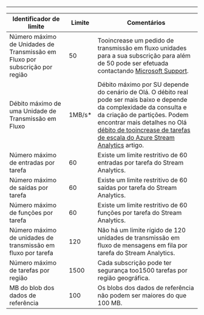 ---
| Identificador de limite | Limite | Comentários |
| --- | --- | --- |
| Número máximo de Unidades de Transmissão em Fluxo por subscrição por região |50 |Tooincrease um pedido de transmissão em fluxo unidades para a sua subscrição para além de 50 pode ser efetuada contactando [Microsoft Support](https://support.microsoft.com/en-us). |
| Débito máximo de uma Unidade de Transmissão em Fluxo |1MB/s* |Débito máximo por SU depende do cenário de Olá. O débito real pode ser mais baixo e depende da complexidade da consulta e da criação de partições. Podem encontrar mais detalhes no Olá [débito de tooincrease de tarefas de escala do Azure Stream Analytics](../articles/stream-analytics/stream-analytics-scale-jobs.md) artigo. |
| Número máximo de entradas por tarefa |60 |Existe um limite restritivo de 60 entradas por tarefa do Stream Analytics. |
| Número máximo de saídas por tarefa |60 |Existe um limite restritivo de 60 saídas por tarefa do Stream Analytics. |
| Número máximo de funções por tarefa |60 |Existe um limite restritivo de 60 funções por tarefa do Stream Analytics. |
| Número máximo de unidades de transmissão em fluxo por tarefa |120 |Não há um limite rígido de 120 unidades de transmissão em fluxo de mensagens em fila por tarefa do Stream Analytics. |
| Número máximo de tarefas por região |1500 |Cada subscrição pode ter segurança too1500 tarefas por região geográfica. |
| MB do blob dos dados de referência | 100 | Os blobs dos dados de referência não podem ser maiores do que 100 MB. |

